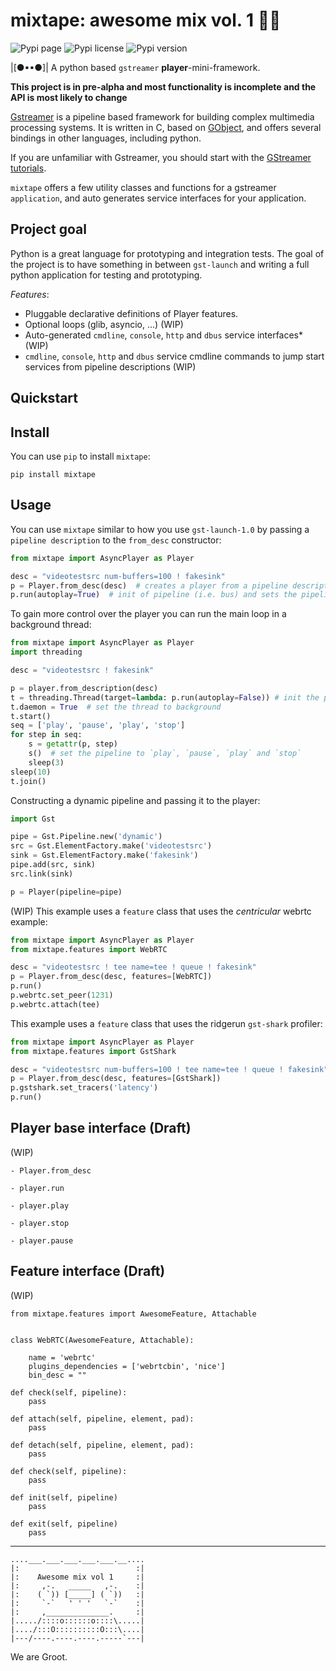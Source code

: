 # mixtape: awesome mix vol. 1 🎵📼 

![Pypi page] ![Pypi license] ![Pypi version]

|[●▪▪●]| A python based `gstreamer` **player**-mini-framework.

**This project is in pre-alpha and most functionality is incomplete and the API is
most likely to change**

[Gstreamer] is a pipeline based framework for building complex multimedia processing 
systems. It is written in C, based on [GObject], and offers several bindings in other languages,
including python.

If you are unfamiliar with Gstreamer, you should start with the [GStreamer tutorials]. 

`mixtape` offers a few utility classes and functions for a gstreamer `application`,
and auto generates service interfaces for your application.

## Project goal

Python is a great language for prototyping and integration tests. The goal of the project is 
to have something in between `gst-launch` and writing a full python application for testing
and prototyping.


*Features*:

* Pluggable declarative definitions of Player features.
* Optional loops (glib, asyncio, ...) (WIP)
* Auto-generated `cmdline`, `console`, `http` and `dbus` service interfaces* (WIP)
* `cmdline`, `console`, `http` and `dbus` service cmdline commands to jump start services 
  from pipeline descriptions (WIP)

## Quickstart

## Install

You can use `pip` to install `mixtape`:

    pip install mixtape

## Usage

You can use `mixtape` similar to how you use `gst-launch-1.0` by passing 
a `pipeline description` to the `from_desc` constructor:

```python
from mixtape import AsyncPlayer as Player

desc = "videotestsrc num-buffers=100 ! fakesink"
p = Player.from_desc(desc)  # creates a player from a pipeline description
p.run(autoplay=True)  # init of pipeline (i.e. bus) and sets the pipeline to playing state (default)
```

To gain more control over the player you can run the main loop in a background thread:

```python
from mixtape import AsyncPlayer as Player
import threading

desc = "videotestsrc ! fakesink"

p = player.from_description(desc)
t = threading.Thread(target=lambda: p.run(autoplay=False)) # init the player in another thread
t.daemon = True  # set the thread to background
t.start()
seq = ['play', 'pause', 'play', 'stop']
for step in seq:
    s = getattr(p, step)
    s()  # set the pipeline to `play`, `pause`, `play` and `stop`
    sleep(3)
sleep(10)
t.join()
```

Constructing a dynamic pipeline and passing it to the player:

```python
import Gst

pipe = Gst.Pipeline.new('dynamic')
src = Gst.ElementFactory.make('videotestsrc')
sink = Gst.ElementFactory.make('fakesink')
pipe.add(src, sink)
src.link(sink)

p = Player(pipeline=pipe)
```

(WIP)
This example uses a `feature` class that uses the *centricular* webrtc example:

```python
from mixtape import AsyncPlayer as Player
from mixtape.features import WebRTC

desc = "videotestsrc ! tee name=tee ! queue ! fakesink"
p = Player.from_desc(desc, features=[WebRTC])
p.run()
p.webrtc.set_peer(1231)
p.webrtc.attach(tee)
```

This example uses a `feature` class that uses the ridgerun `gst-shark` profiler:

```python
from mixtape import AsyncPlayer as Player
from mixtape.features import GstShark

desc = "videotestsrc num-buffers=100 ! tee name=tee ! queue ! fakesink"
p = Player.from_desc(desc, features=[GstShark])
p.gstshark.set_tracers('latency')
p.run()
```

## Player base interface (Draft)

(WIP)

    - Player.from_desc

    - player.run

    - player.play

    - player.stop

    - player.pause


## Feature interface (Draft)

(WIP)

    from mixtape.features import AwesomeFeature, Attachable


    class WebRTC(AwesomeFeature, Attachable):

        name = 'webrtc'
        plugins_dependencies = ['webrtcbin', 'nice']
        bin_desc = ""

    def check(self, pipeline):
        pass

    def attach(self, pipeline, element, pad):
        pass

    def detach(self, pipeline, element, pad):
        pass

    def check(self, pipeline):
        pass

    def init(self, pipeline)
        pass

    def exit(self, pipeline)
        pass

----

    ....___.___.___.___.___.__....
    |:                          :|
    |:    Awesome mix vol 1     :|
    |:     ,-.   _____   ,-.    :|
    |:    ( `)) [_____] ( `))   :|
    |:     `-`   ' ' '   `-`    :|
    |:     ,______________.     :|
    |...../::::o::::::o::::\.....|
    |..../:::O::::::::::O:::\....|
    |---/----.----.----.-----`---|

We are Groot.

[GStreamer]: https://gstreamer.freedesktop.org/
[GObject]: https://developer.gnome.org/gobject/stable/
[GStreamer tutorials]: https://gstreamer.freedesktop.org/documentation/tutorials/index.html
[Pypi page]: https://img.shields.io/pypi/v/mixtape.svg
[Pypi license]: https://img.shields.io/pypi/l/mixtape.svg
[Pypi version]: https://img.shields.io/pypi/pyversions/mixtape.svg